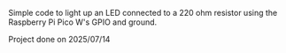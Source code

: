 Simple code to light up an LED connected to a 220 ohm resistor using the Raspberry Pi Pico W's GPIO and ground.

Project done on 2025/07/14
